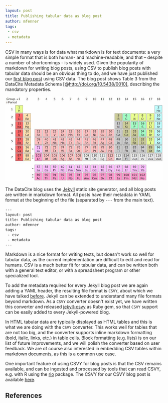 ```yaml
---
layout: post
title: Publishing tabular data as blog post
author: mfenner
tags:
 - csv
 - metadata
---
```

CSV in many ways is for data what markdown is for text documents: a very simple format that is both human- and machine-readable, and that – despite a number of shortcomings - is widely used. Given the popularity of markdown for writing blog posts, using CSV to publish blog posts with tabular data should be an obvious thing to do, and we have just published our [first blog post](/datacite-mandatory-properties/) using CSV data. The blog post shows Table 3 from the DataCite Metadata Schema [@http://doi.org/10.5438/0010], describing the mandatory properties.

![Periodic table of elements. From: [Wikipedia](https://en.wikipedia.org/wiki/Periodic_table)](/assets/images/2016/05/periodic_table.jpg)

The DataCite blog uses the [Jekyll](https://jekyllrb.com) static site generator, and all blog posts are written in markdown format. All posts have their metadata in YAML format at the beginning of the file (separated by `---` from the main text).

```
---
layout: post
title: Publishing tabular data as blog post
author: mfenner
tags:
 - csv
 - metadata
---
```

Markdown is a nice format for writing texts, but doesn't work so well for tabular data, as the current implementation are difficult to edit and read for humans. CSV is a much better fit for tabular data, and can be written both with a general text editor, or with a spreadsheet program or other specialized tool.

To add the metadata required for every Jekyll blog post we are again adding a YAML header, the resulting file format is `CSVY`, about which we have talked [before](/thinking-about-csv/). Jekyll can be extended to understand many file formats beyond markdown. As a `CSVY` converter doesn't exist yet, we have written this converter and released [jekyll-csvy](https://github.com/datacite/jekyll-csvy) as Ruby gem, so that `CSVY` support can be easily added to every Jekyll-powered blog.

In HTML tabular data are typically displayed as HTML tables and this is what we are doing with the `CSVY` converter. This works well for tables that are not too big, and the converter supports inline markdown formatting (bold, italic, links, etc.) in table cells. Block formatting (e.g. lists) is on our list of future improvements, and we will polish the converter based on user feedback. We are of course also interested in embedding CSV tables within markdown documents, as this is a common use case.

One important feature of using CSVY for blog posts is that the CSV remains available, and can be ingested and processed by tools that can read CSVY, e.g. with R using the [rio](https://cran.r-project.org/web/packages/rio/index.html) package. The CSVY for our CSVY blog post is available [here](https://github.com/datacite/blog/blob/master/_posts/2016-05-18-datacite-mandatory-properties.csvy).

## References

